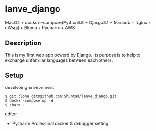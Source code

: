 # lanve_django

MacOS + dockcer-compose(Python3.8 + Django3.1 + Mariadb + Nginx + uWsgi) + Bluma + Pycharm + AWS

## Description

This is my first web app powerd by Django.
Its purpose is to help to exchange unfamiliar languages between each others.

## Setup

developing environment
```
$ git clone git@github.com:ShuntaH/lanve_django.git
$ docker-compose up -d
$ charm .
```

editor
* Pycharm Professinal
docker & debugger setting

